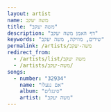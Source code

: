 ```yaml
---
layout: artist
name: משה יעקב
title: "משה יעקב"
description: "דף האמן משה יעקב"
keywords: "שירים, מוזיקה, משה יעקב"
permalink: /artists/משה-יעקב
redirect_from:
  - /artists/list/משה יעקב
  - /artists/משה-יעקב/
songs:
  - number: "32934"
    name: "אם ננעלו"
    album: "סינגלים"
    artist: "משה יעקב"
---
```

